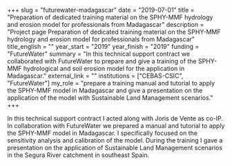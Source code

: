 +++
slug = "futurewater-madagascar"
date = "2019-07-01"
title = "Preparation of dedicated training material on the SPHY-MMF hydrology and erosion model for professionals from Madagascar"
description = "Project page Preparation of dedicated training material on the SPHY-MMF hydrology and erosion model for professionals from Madagascar"
title_english = ""
year_start = "2019"
year_finish = "2019"
funding = "FutureWater"
summary = "In this technical support contract we collaborated with FutureWater to prepare and give a training of the SPHY-MMF hydrological and soil erosion model for the application in Madagascar."
external_link = ""
institutions = ["CEBAS-CSIC", "FutureWater"]
my_role = "prepare a training manual and tutorial to apply the SPHY-MMF model in Madagascar and give a presentation on the application of the model with Sustainable Land Management scenarios."
+++

In this technical support contract I acted along with Joris de Vente as co-IP. In collaboration with FutureWater we prepared a manual and tutorial to apply the SPHY-MMF model in Madagascar. I specifically focused on the sensitivity analysis and calibration of the model. During the training I gave a presentation on the application of Sustainable Land Management scenarios in the Segura River catchment in southeast Spain.